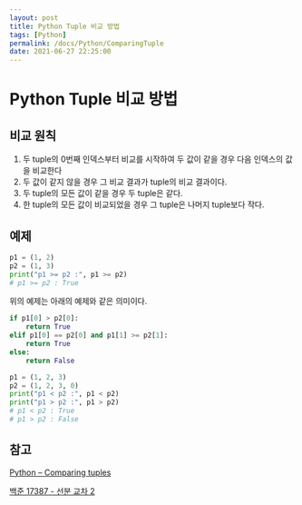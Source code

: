```yaml
---
layout: post
title: Python Tuple 비교 방법
tags: [Python]
permalink: /docs/Python/ComparingTuple
date: 2021-06-27 22:25:00
---
```

# Python Tuple 비교 방법

## 비교 원칙

1. 두 tuple의 0번째 인덱스부터 비교를 시작하여 두 값이 같을 경우 다음 인덱스의 값을 비교한다
2. 두 값이 같지 않을 경우 그 비교 결과가 tuple의 비교 결과이다.
3. 두 tuple의 모든 값이 같을 경우 두 tuple은 같다.
4. 한 tuple의 모든 값이 비교되었을 경우 그 tuple은 나머지 tuple보다 작다.

## 예제

```python
p1 = (1, 2)
p2 = (1, 3)
print("p1 >= p2 :", p1 >= p2)
# p1 >= p2 : True
```
위의 예제는 아래의 예제와 같은 의미이다.

```python
if p1[0] > p2[0]:
	return True
elif p1[0] == p2[0] and p1[1] >= p2[1]:
    return True
else:
    return False
```

```python
p1 = (1, 2, 3)
p2 = (1, 2, 3, 0)
print("p1 < p2 :", p1 < p2)
print("p1 > p2 :", p1 > p2)
# p1 < p2 : True
# p1 > p2 : False
```

## 참고

[Python – Comparing tuples](https://howtodoinjava.com/python/misc/compare-tuples/)

[백준 17387 - 선분 교차 2](https://www.acmicpc.net/problem/17387)